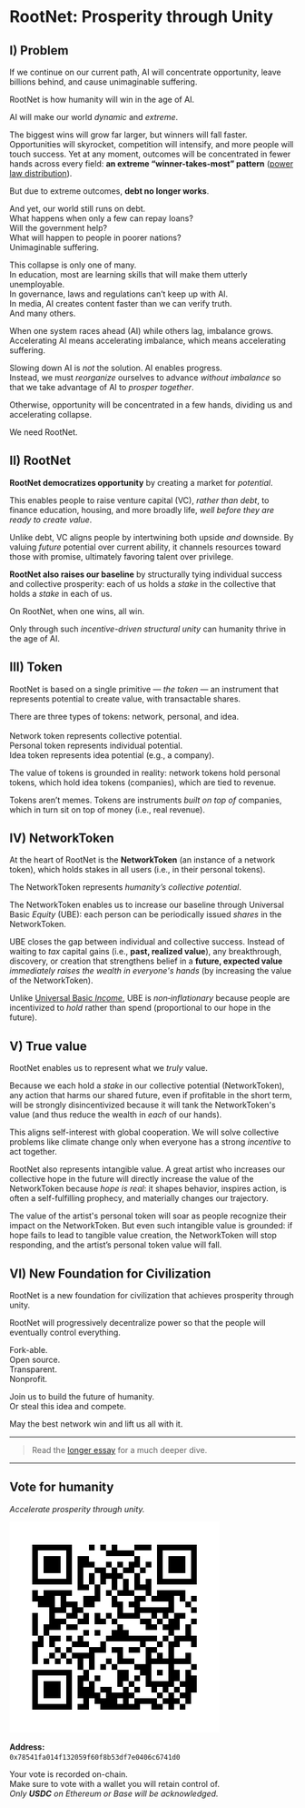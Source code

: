# RootNet: Prosperity through Unity

## I) Problem

If we continue on our current path, AI will concentrate opportunity, leave billions behind, and cause unimaginable suffering.

RootNet is how humanity will win in the age of AI.

AI will make our world *dynamic* and *extreme*.

The biggest wins will grow far larger, but winners will fall faster. Opportunities will skyrocket, competition will intensify, and more people will touch success. Yet at any moment, outcomes will be concentrated in fewer hands across every field: **an extreme “winner-takes-most” pattern** ([power law distribution](https://en.wikipedia.org/wiki/Power_law)).

But due to extreme outcomes, **debt no longer works**.

And yet, our world still runs on debt.<br/>
What happens when only a few can repay loans?<br/>
Will the government help?<br/>
What will happen to people in poorer nations?<br/>
Unimaginable suffering.

This collapse is only one of many.<br/>
In education, most are learning skills that will make them utterly unemployable.<br/>
In governance, laws and regulations can’t keep up with AI.<br/>
In media, AI creates content faster than we can verify truth.<br/>
And many others.

When one system races ahead (AI) while others lag, imbalance grows.<br/>
Accelerating AI means accelerating imbalance, which means accelerating suffering. 

Slowing down AI is *not* the solution. AI enables progress.<br/>
Instead, we must *reorganize* ourselves to advance *without imbalance* so that we take advantage of AI to *prosper together*.

Otherwise, opportunity will be concentrated in a few hands, dividing us and accelerating collapse.

We need RootNet.

## II) RootNet

**RootNet democratizes opportunity** by creating a market for *potential*.

This enables people to raise venture capital (VC), *rather than debt*, to finance education, housing, and more broadly life, *well before they are ready to create value*.

Unlike debt, VC aligns people by intertwining both upside *and* downside. By valuing _future_ potential over current ability, it channels resources toward those with promise, ultimately favoring talent over privilege.

**RootNet also raises our baseline** by structurally tying individual success and collective prosperity: each of us holds a *stake* in the collective that holds a *stake* in each of us. 

On RootNet, when one wins, all win.

Only through such *incentive-driven structural unity* can humanity thrive in the age of AI.

## III) Token

RootNet is based on a single primitive — *the token* — an instrument that represents potential to create value, with transactable shares. 

There are three types of tokens: network, personal, and idea.<br/>  
Network token represents collective potential.<br/>
Personal token represents individual potential.<br/>
Idea token represents idea potential (e.g., a company).

The value of tokens is grounded in reality: network tokens hold personal tokens, which hold idea tokens (companies), which are tied to revenue. 

Tokens aren’t memes. Tokens are instruments *built on top of* companies, which in turn sit on top of money (i.e., real revenue).

## IV) NetworkToken

At the heart of RootNet is the **NetworkToken** (an instance of a network token), which holds stakes in all users (i.e., in their personal tokens).

The NetworkToken represents _humanity’s collective potential_.

The NetworkToken enables us to increase our baseline through Universal Basic *Equity* (UBE): each person can be periodically issued *shares* in the NetworkToken.

UBE closes the gap between individual and collective success. Instead of waiting to _tax_ capital gains (i.e., **past, realized value**), any breakthrough, discovery, or creation that strengthens belief in a **future, expected value** _immediately raises the wealth in everyone's hands_ (by increasing the value of the NetworkToken).

Unlike [Universal Basic *Income*](https://en.wikipedia.org/wiki/Universal_basic_income), UBE is *non‑inflationary* because people are incentivized to *hold* rather than spend (proportional to our hope in the future).

## V) True value

RootNet enables us to represent what we _truly_ value.

Because we each hold a *stake* in our collective potential (NetworkToken), any action that harms our shared future, even if profitable in the short term, will be strongly disincentivized because it will tank the NetworkToken's value (and thus reduce the wealth in *each* of our hands).

This aligns self-interest with global cooperation. We will solve collective problems like climate change only when everyone has a strong _incentive_ to act together.

RootNet also represents intangible value. A great artist who increases our collective hope in the future will directly increase the value of the NetworkToken because *hope is real*: it shapes behavior, inspires action, is often a self-fulfilling prophecy, and materially changes our trajectory.

The value of the artist's personal token will soar as people recognize their impact on the NetworkToken. But even such intangible value is grounded: if hope fails to lead to tangible value creation, the NetworkToken will stop responding, and the artist’s personal token value will fall.

## VI) New Foundation for Civilization

RootNet is a new foundation for civilization that achieves prosperity through unity.

RootNet will progressively decentralize power so that the people will eventually control everything.

Fork-able.<br/>
Open source.<br/>
Transparent.<br/>
Nonprofit.<br/>

Join us to build the future of humanity.<br/>
Or steal this idea and compete.

May the best network win and lift us all with it.

---

> Read the [longer essay](RootNet/RootNet.md) for a much deeper dive.

---

## Vote for humanity

*Accelerate prosperity through unity.*

![Vote QR Code](RootNet/appendix/assets/vote-address.png)

**Address:**  
`0x78541fa014f132059f60f8b53df7e0406c6741d0`

Your vote is recorded on-chain.<br/>
Make sure to vote with a wallet you will retain control of.<br/>
*Only **USDC** on Ethereum or Base will be acknowledged.*

